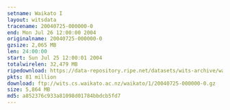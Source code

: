```yaml
---
setname: Waikato I
layout: witsdata
tracename: 20040725-000000-0
end: Mon Jul 26 12:00:00 2004
originalname: 20040725-000000-0
gzsize: 2,065 MB
len: 24:00:00
start: Sun Jul 25 12:00:01 2004
totalwirelen: 32,479 MB
ripedownload: https://data-repository.ripe.net/datasets/wits-archive/waikato/1/20040725-000000-0.gz
pkts: 81 million
download: ftp://wits.cs.waikato.ac.nz/waikato/1/20040725-000000-0.gz
size: 5,864 MB
md5: a852376c933a81098d01784bbdcb5fd7
---
```

